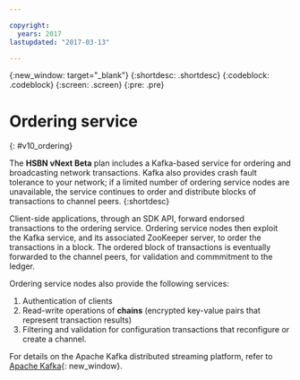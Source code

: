 ```yaml
---

copyright:
  years: 2017
lastupdated: "2017-03-13"

---
```


{:new_window: target="_blank"}
{:shortdesc: .shortdesc}
{:codeblock: .codeblock}
{:screen: .screen}
{:pre: .pre}


# Ordering service
{: #v10_ordering}

The **HSBN vNext Beta** plan includes a Kafka-based service for ordering and broadcasting network transactions. Kafka also provides crash fault tolerance to your network; if a limited number of ordering service nodes are unavailable, the service continues to order and distribute blocks of transactions to channel peers.
{:shortdesc}

Client-side applications, through an SDK API, forward endorsed transactions to the ordering service. Ordering service nodes then exploit the Kafka service, and its associated ZooKeeper server, to order the transactions in a block. The ordered block of transactions is eventually forwarded to the channel peers, for validation and commmitment to the ledger.

Ordering service nodes also provide the following services:

1. Authentication of clients
2. Read-write operations of **chains** (encrypted key-value pairs that represent transaction results)
3. Filtering and validation for configuration transactions that reconfigure or create a channel.

For details on the Apache Kafka distributed streaming platform, refer to [Apache Kafka](http://kafka.apache.org){: new_window}.

